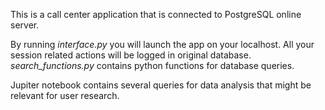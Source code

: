 This is a call center application that is connected to PostgreSQL online server. 

By running *interface.py* you will launch the app on your localhost. All your session related actions will be logged in original database. 
*search_functions.py* contains python functions for database queries.

Jupiter notebook contains several queries for data analysis that might be relevant for user research.
